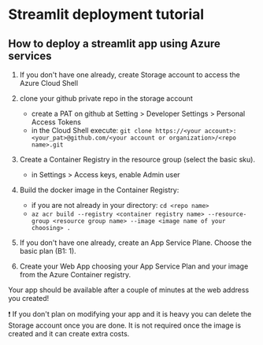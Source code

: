 #  Streamlit deployment tutorial
## How to deploy a streamlit app using Azure services

1. If you don't have one already, create Storage account to access the Azure Cloud Shell

2. clone your github private repo in the storage account
    - create a PAT on github at Setting > Developer Settings > Personal Access Tokens
    - in the Cloud Shell execute: `git clone https://<your account>:<your_pat>@github.com/<your account or organization>/<repo name>.git`

3. Create a Container Registry in the <resource group name> resource group (select the basic sku).
    - in Settings > Access keys,  enable Admin user

4. Build the docker image in the Container Registry:
    - if you are not already in your directory: `cd <repo name>`
    - `az acr build --registry <container registry name> --resource-group <resource group name> --image <image name of your choosing> . `

5. If you don't have one already, create an App Service Plane. Choose the basic plan (B1: 1).

6. Create your Web App choosing your App Service Plan and your image from the Azure Container registry. 

Your app should be available after a couple of minutes at the web address you created!

:exclamation: If you don't plan on modifying your app and it is heavy you can delete the Storage account once you are done. It is not required once the image is created and it can create extra costs.
